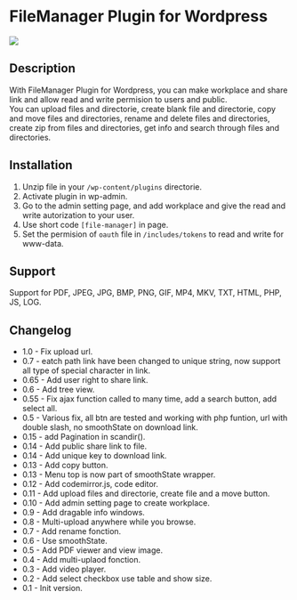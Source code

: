 # FileManager Plugin for Wordpress</br>

<img src="https://i.ibb.co/NVnS0Q6/filemanager846.png" />

## Description

With FileManager Plugin for Wordpress, you can make workplace and share link and allow read and write permision to users and public.</br>
You can upload files and directorie, create blank file and directorie, copy and move files and directories, rename and delete files and directories, create zip from files and directories, get info and search through files and directories.

## Installation

1. Unzip file in your `/wp-content/plugins` directorie.
2. Activate plugin in wp-admin.
3. Go to the admin setting page, and add workplace and give the read and write autorization to your user.
3. Use short code `[file-manager]` in page.
4. Set the permision of `oauth` file in `/includes/tokens` to read and write for www-data.

## Support

Support for PDF, JPEG, JPG, BMP, PNG, GIF, MP4, MKV, TXT, HTML, PHP, JS, LOG.

## Changelog

- 1.0 - Fix upload url.
- 0.7 - eatch path link have been changed to unique string, now support all type of special character in link.
- 0.65 - Add user right to share link.
- 0.6 - Add tree view.
- 0.55 - Fix ajax function called to many time, add a search button, add select all.
- 0.5 - Various fix, all btn are tested and working with php funtion, url with double slash, no smoothState on download link.
- 0.15 - add Pagination in scandir().
- 0.14 - Add public share link to file.
- 0.14 - Add unique key to download link.
- 0.13 - Add copy button.
- 0.13 - Menu top is now part of smoothState wrapper.
- 0.12 - Add codemirror.js, code editor.
- 0.11 - Add upload files and directorie, create file and a move button.
- 0.10 - Add admin setting page to create workplace.
- 0.9 - Add dragable info windows.
- 0.8 - Multi-upload anywhere while you browse.
- 0.7 - Add rename fonction.
- 0.6 - Use smoothState.
- 0.5 - Add PDF viewer and view image.
- 0.4 - Add multi-uplaod fonction.
- 0.3 - Add video player.
- 0.2 - Add select checkbox use table and show size.
- 0.1 - Init version.
